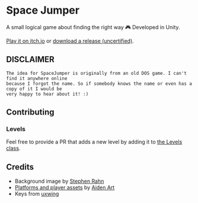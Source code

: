 # Space Jumper

A small logical game about finding the right way 🎮 Developed in Unity.

[Play it on itch.io](https://peterfication.itch.io/space-jumper) or [download a release (uncertified)](https://github.com/peterfication/space-jumper-unity/releases).

## DISCLAIMER

```
The idea for SpaceJumper is originally from an old DOS game. I can't find it anywhere online
because I forgot the name. So if somebody knows the name or even has a copy of it I would be
very happy to hear about it! :)
```

## Contributing

### Levels

Feel free to provide a PR that adds a new level by adding it to [the Levels class](./Assets/Scripts/Levels.cs).

## Credits

- Background image by [Stephen Rahn](https://stocksnap.io/author/srahn)
- [Platforms and player assets](https://assetstore.unity.com/packages/2d/characters/free-pixel-space-platform-pack-146318) by [Aiden Art](https://assetstore.unity.com/publishers/42637)
- Keys from [uxwing](https://uxwing.com/category/computers-mobile-hardware/)
